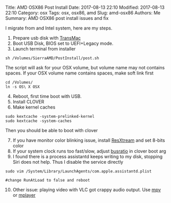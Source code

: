 Title: AMD OSX86 Post Install
Date: 2017-08-13 22:10
Modified: 2017-08-13 22:10
Category: osx
Tags: osx, osx86, amd
Slug: amd-osx86
Authors: Me
Summary: AMD OSX86 post install issues and fix


I migrate from and Intel system, here are my steps.

1. Prepare usb disk with [TransMac](https://forum.amd-osx.com/viewtopic.php?f=24&t=1213)
2. Boot USB Disk, BIOS set to UEFI+Legacy mode.
3. Launch terminal from installer
 
 ```
 sh /Volumes/SierraAMD/PostInstall/post.sh
 ```
 The script will ask for your OSX volume, but volume name may not contains spaces. If your OSX volume name contains spaces, make soft link first
 
 ```
 cd /Volumes/
 ln -s OS\ X OSX
 ```
 
4. Reboot, first time boot with USB.
5. Install CLOVER
6. Make kernel caches

 ```
 sudo kextcache -system-prelinked-kernel
 sudo kextcache -system-caches
 ```
 Then you should be able to boot with clover

7. If you have monitor color blinking issue, install [ResXtream](http://resxtreme.com/) and set 8-bits color 
8. If your system clock runs too fast/slow, adjust [busratio](http://www.insanelymac.com/forum/topic/240542-guide-getting-your-busratio/) in clover boot arg 
9. I found there is a process assistantd keeps writing to my disk, stopping Siri does not help. Thus I disable the service directly
 
 ```
 sudo vim /System/Library/LaunchAgents/com.apple.assistantd.plist
 
 #change RunAtLoad to false and reboot
 ```

10. Other issue: playing video with VLC got crappy audio output. Use [mpv](https://mpv.io/) or [mplayer](http://brewformulas.org/Mplayer)
